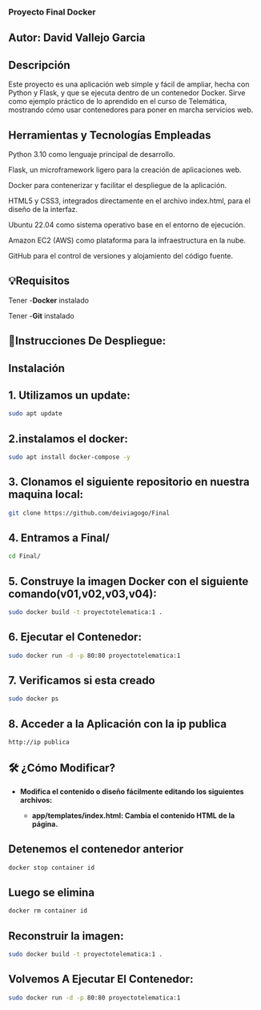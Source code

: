 ### Proyecto Final Docker
## Autor: David Vallejo Garcia
## Descripción

Este proyecto es una aplicación web simple y fácil de ampliar, hecha con Python y Flask, y que se ejecuta dentro de un contenedor Docker. Sirve como ejemplo práctico de lo aprendido en el curso de Telemática, mostrando cómo usar contenedores para poner en marcha servicios web.

##  Herramientas y Tecnologías Empleadas
Python 3.10 como lenguaje principal de desarrollo.

Flask, un microframework ligero para la creación de aplicaciones web.

Docker para contenerizar y facilitar el despliegue de la aplicación.

HTML5 y CSS3, integrados directamente en el archivo index.html, para el diseño de la interfaz.

Ubuntu 22.04 como sistema operativo base en el entorno de ejecución.

Amazon EC2 (AWS) como plataforma para la infraestructura en la nube.

GitHub para el control de versiones y alojamiento del código fuente.

## 💡Requisitos

Tener -**Docker** instalado

Tener -**Git**  instalado

## 🔧Instrucciones De Despliegue:
## Instalación

## 1. Utilizamos un update:
```bash
sudo apt update
```
## 2.instalamos el docker:
```bash
sudo apt install docker-compose -y
```

## 3. Clonamos el siguiente repositorio en nuestra maquina local:
```bash
git clone https://github.com/deiviagogo/Final
```

## 4. Entramos a Final/
```bash
cd Final/
```

## 5. Construye la imagen Docker con el siguiente comando(v01,v02,v03,v04):
```bash
sudo docker build -t proyectotelematica:1 .

```

## 6. Ejecutar el Contenedor:

```bash
sudo docker run -d -p 80:80 proyectotelematica:1
```

## 7. Verificamos si esta creado

```bash
sudo docker ps
```
## 8. Acceder a la Aplicación con la ip publica

```bash
http://ip publica
```

## 🛠️ ¿Cómo Modificar?

- **Modifica el contenido o diseño fácilmente editando los siguientes archivos:**

    - **app/templates/index.html: Cambia el contenido HTML de la página.**


## Detenemos el contenedor anterior
```bash
docker stop container id
```

## Luego se elimina
```bash
docker rm container id
```
## Reconstruir la imagen:

```bash
sudo docker build -t proyectotelematica:1 .
```
## Volvemos A Ejecutar El Contenedor:

```bash
sudo docker run -d -p 80:80 proyectotelematica:1
```

